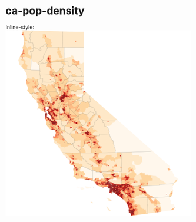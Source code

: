 # ca-pop-density

Inline-style: 
![alt text](https://github.com/orcutt989/d3js/blob/master/ca-pop-density/ca.svg "Logo Title Text 1")
